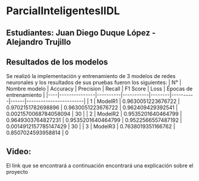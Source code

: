 # ParcialInteligentesIIDL
## Estudiantes: Juan Diego Duque López - Alejandro Trujillo
## Resultados de los modelos
Se realizó la implementación y entrenamiento de 3 modelos de redes neuronales y los resultados de sus pruebas fueron los siguientes:
| N° | Nombre modelo | Accuracy | Precision | Recall | F1 Score | Loss | Épocas de entrenamiento |
|----|---------------|----------|-----------|--------|----------|------|------------------------|
| 1  | ModelR1       | 0.9630051223676722 | 0.9702151782698896 | 0.9630051223676722 | 0.962409429392541 | 0.0021570068784058094 | 30 |
| 2  | ModelR2       | 0.9535201640464799 | 0.9649303764827231 | 0.9535201640464799 | 0.9522566557487192 | 0.0014912157785147429 | 30 |
| 3  | ModelR3       | 0.7638019351166762 | 0.8507024593958814 | 0



## Video:
El link que se encontrará a continuación encontrará una explicación sobre el proyecto
